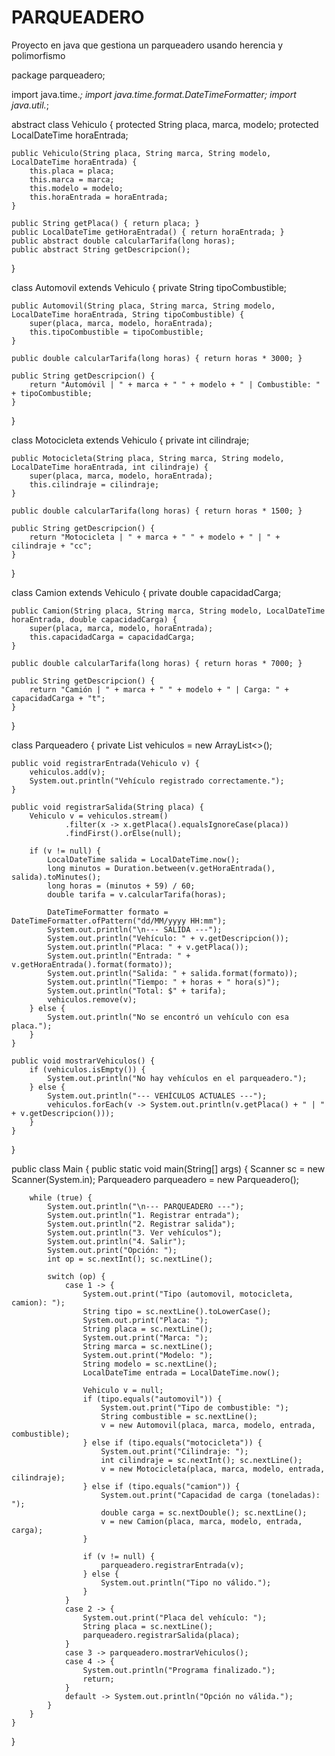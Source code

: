 # PARQUEADERO
Proyecto en java que gestiona un parqueadero usando herencia y polimorfismo


package parqueadero;

import java.time.*;
import java.time.format.DateTimeFormatter;
import java.util.*;

abstract class Vehiculo {
    protected String placa, marca, modelo;
    protected LocalDateTime horaEntrada;

    public Vehiculo(String placa, String marca, String modelo, LocalDateTime horaEntrada) {
        this.placa = placa;
        this.marca = marca;
        this.modelo = modelo;
        this.horaEntrada = horaEntrada;
    }

    public String getPlaca() { return placa; }
    public LocalDateTime getHoraEntrada() { return horaEntrada; }
    public abstract double calcularTarifa(long horas);
    public abstract String getDescripcion();
}

class Automovil extends Vehiculo {
    private String tipoCombustible;

    public Automovil(String placa, String marca, String modelo, LocalDateTime horaEntrada, String tipoCombustible) {
        super(placa, marca, modelo, horaEntrada);
        this.tipoCombustible = tipoCombustible;
    }

    public double calcularTarifa(long horas) { return horas * 3000; }

    public String getDescripcion() {
        return "Automóvil | " + marca + " " + modelo + " | Combustible: " + tipoCombustible;
    }
}

class Motocicleta extends Vehiculo {
    private int cilindraje;

    public Motocicleta(String placa, String marca, String modelo, LocalDateTime horaEntrada, int cilindraje) {
        super(placa, marca, modelo, horaEntrada);
        this.cilindraje = cilindraje;
    }

    public double calcularTarifa(long horas) { return horas * 1500; }

    public String getDescripcion() {
        return "Motocicleta | " + marca + " " + modelo + " | " + cilindraje + "cc";
    }
}

class Camion extends Vehiculo {
    private double capacidadCarga;

    public Camion(String placa, String marca, String modelo, LocalDateTime horaEntrada, double capacidadCarga) {
        super(placa, marca, modelo, horaEntrada);
        this.capacidadCarga = capacidadCarga;
    }

    public double calcularTarifa(long horas) { return horas * 7000; }

    public String getDescripcion() {
        return "Camión | " + marca + " " + modelo + " | Carga: " + capacidadCarga + "t";
    }
}

class Parqueadero {
    private List<Vehiculo> vehiculos = new ArrayList<>();

    public void registrarEntrada(Vehiculo v) {
        vehiculos.add(v);
        System.out.println("Vehículo registrado correctamente.");
    }

    public void registrarSalida(String placa) {
        Vehiculo v = vehiculos.stream()
                .filter(x -> x.getPlaca().equalsIgnoreCase(placa))
                .findFirst().orElse(null);

        if (v != null) {
            LocalDateTime salida = LocalDateTime.now();
            long minutos = Duration.between(v.getHoraEntrada(), salida).toMinutes();
            long horas = (minutos + 59) / 60;
            double tarifa = v.calcularTarifa(horas);

            DateTimeFormatter formato = DateTimeFormatter.ofPattern("dd/MM/yyyy HH:mm");
            System.out.println("\n--- SALIDA ---");
            System.out.println("Vehículo: " + v.getDescripcion());
            System.out.println("Placa: " + v.getPlaca());
            System.out.println("Entrada: " + v.getHoraEntrada().format(formato));
            System.out.println("Salida: " + salida.format(formato));
            System.out.println("Tiempo: " + horas + " hora(s)");
            System.out.println("Total: $" + tarifa);
            vehiculos.remove(v);
        } else {
            System.out.println("No se encontró un vehículo con esa placa.");
        }
    }

    public void mostrarVehiculos() {
        if (vehiculos.isEmpty()) {
            System.out.println("No hay vehículos en el parqueadero.");
        } else {
            System.out.println("--- VEHÍCULOS ACTUALES ---");
            vehiculos.forEach(v -> System.out.println(v.getPlaca() + " | " + v.getDescripcion()));
        }
    }
}

public class Main {
    public static void main(String[] args) {
        Scanner sc = new Scanner(System.in);
        Parqueadero parqueadero = new Parqueadero();

        while (true) {
            System.out.println("\n--- PARQUEADERO ---");
            System.out.println("1. Registrar entrada");
            System.out.println("2. Registrar salida");
            System.out.println("3. Ver vehículos");
            System.out.println("4. Salir");
            System.out.print("Opción: ");
            int op = sc.nextInt(); sc.nextLine();

            switch (op) {
                case 1 -> {
                    System.out.print("Tipo (automovil, motocicleta, camion): ");
                    String tipo = sc.nextLine().toLowerCase();
                    System.out.print("Placa: ");
                    String placa = sc.nextLine();
                    System.out.print("Marca: ");
                    String marca = sc.nextLine();
                    System.out.print("Modelo: ");
                    String modelo = sc.nextLine();
                    LocalDateTime entrada = LocalDateTime.now();

                    Vehiculo v = null;
                    if (tipo.equals("automovil")) {
                        System.out.print("Tipo de combustible: ");
                        String combustible = sc.nextLine();
                        v = new Automovil(placa, marca, modelo, entrada, combustible);
                    } else if (tipo.equals("motocicleta")) {
                        System.out.print("Cilindraje: ");
                        int cilindraje = sc.nextInt(); sc.nextLine();
                        v = new Motocicleta(placa, marca, modelo, entrada, cilindraje);
                    } else if (tipo.equals("camion")) {
                        System.out.print("Capacidad de carga (toneladas): ");
                        double carga = sc.nextDouble(); sc.nextLine();
                        v = new Camion(placa, marca, modelo, entrada, carga);
                    }

                    if (v != null) {
                        parqueadero.registrarEntrada(v);
                    } else {
                        System.out.println("Tipo no válido.");
                    }
                }
                case 2 -> {
                    System.out.print("Placa del vehículo: ");
                    String placa = sc.nextLine();
                    parqueadero.registrarSalida(placa);
                }
                case 3 -> parqueadero.mostrarVehiculos();
                case 4 -> {
                    System.out.println("Programa finalizado.");
                    return;
                }
                default -> System.out.println("Opción no válida.");
            }
        }
    }
}
